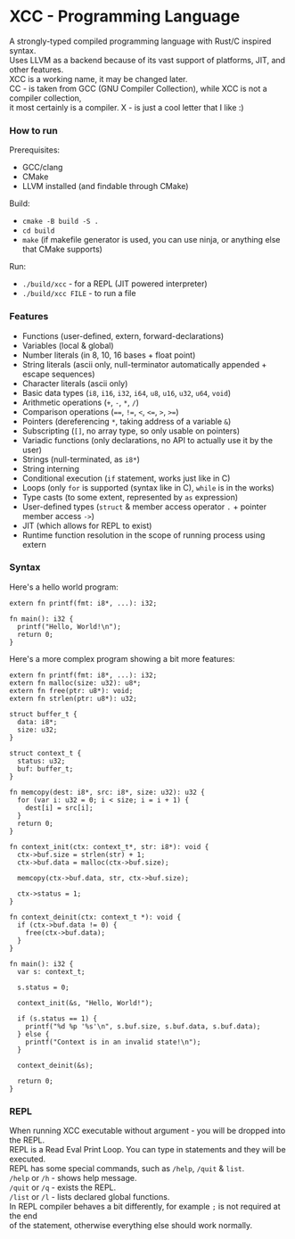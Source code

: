 # XCC - Programming Language

A strongly-typed compiled programming language with Rust/C inspired syntax.  
Uses LLVM as a backend because of its vast support of platforms, JIT, and other features.  
XCC is a working name, it may be changed later.  
CC - is taken from GCC (GNU Compiler Collection), while XCC is not a compiler collection,  
it most certainly is a compiler. X - is just a cool letter that I like :)  

### How to run  
Prerequisites:  
 - GCC/clang  
 - CMake  
 - LLVM installed (and findable through CMake)

Build:  
 - `cmake -B build -S .`  
 - `cd build`  
 - `make` (if makefile generator is used, you can use ninja, or anything else that CMake supports)  

Run:  
 - `./build/xcc` - for a REPL (JIT powered interpreter)  
 - `./build/xcc FILE` - to run a file  

### Features  
 - Functions (user-defined, extern, forward-declarations)  
 - Variables (local & global)  
 - Number literals (in 8, 10, 16 bases + float point)  
 - String literals (ascii only, null-terminator automatically appended + escape sequences)  
 - Character literals (ascii only)
 - Basic data types (`i8`, `i16`, `i32`, `i64`, `u8`, `u16`, `u32`, `u64`, `void`)  
 - Arithmetic operations (`+`, `-`, `*`, `/`)  
 - Comparison operations (`==`, `!=`, `<`, `<=`, `>`, `>=`)  
 - Pointers (dereferencing `*`, taking address of a variable `&`)  
 - Subscripting (`[]`, no array type, so only usable on pointers)  
 - Variadic functions (only declarations, no API to actually use it by the user)  
 - Strings (null-terminated, as `i8*`)  
 - String interning  
 - Conditional execution (`if` statement, works just like in C)  
 - Loops (only `for` is supported (syntax like in C), `while` is in the works)  
 - Type casts (to some extent, represented by `as` expression)  
 - User-defined types (`struct` & member access operator `.` + pointer member access `->`)  
 - JIT (which allows for REPL to exist)  
 - Runtime function resolution in the scope of running process using extern  

### Syntax  
Here's a hello world program:  
```
extern fn printf(fmt: i8*, ...): i32;

fn main(): i32 {
  printf("Hello, World!\n");
  return 0;
}
```

Here's a more complex program showing a bit more features:  
```
extern fn printf(fmt: i8*, ...): i32;
extern fn malloc(size: u32): u8*;
extern fn free(ptr: u8*): void;
extern fn strlen(ptr: u8*): u32;

struct buffer_t {
  data: i8*;
  size: u32;
}

struct context_t {
  status: u32;
  buf: buffer_t;
}

fn memcopy(dest: i8*, src: i8*, size: u32): u32 {
  for (var i: u32 = 0; i < size; i = i + 1) {
    dest[i] = src[i];
  }
  return 0;
}

fn context_init(ctx: context_t*, str: i8*): void {
  ctx->buf.size = strlen(str) + 1;
  ctx->buf.data = malloc(ctx->buf.size);

  memcopy(ctx->buf.data, str, ctx->buf.size);

  ctx->status = 1;
}

fn context_deinit(ctx: context_t *): void {
  if (ctx->buf.data != 0) {
    free(ctx->buf.data);
  }
}

fn main(): i32 {
  var s: context_t;

  s.status = 0;

  context_init(&s, "Hello, World!");

  if (s.status == 1) {
    printf("%d %p '%s'\n", s.buf.size, s.buf.data, s.buf.data);
  } else {
    printf("Context is in an invalid state!\n");
  }

  context_deinit(&s);

  return 0;
}
```

### REPL  
When running XCC executable without argument - you will be dropped into the REPL.  
REPL is a Read Eval Print Loop. You can type in statements and they will be executed.  
REPL has some special commands, such as `/help`, `/quit` & `list`.  
`/help` or `/h` - shows help message.  
`/quit` or `/q` - exists the REPL.  
`/list` or `/l` - lists declared global functions.  
In REPL compiler behaves a bit differently, for example `;` is not required at the end  
of the statement, otherwise everything else should work normally.  
